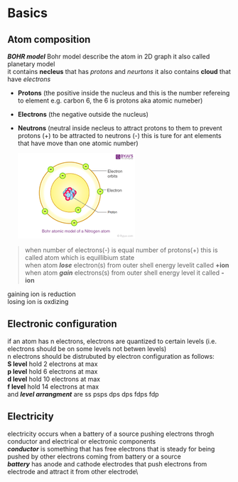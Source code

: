 # Basics

## Atom composition
***BOHR model***
Bohr model describe the atom in 2D graph it also called planetary model\
it contains **necleus** that has *protons* and *neurtons* it also contains **cloud** that have *electrons* 
- **Protons** (the positive inside the nucleus and this is the number refereing to element e.g. carbon 6, the 6 is protons aka atomic numeber)
- **Electrons** (the negative outside the nucleus)
- **Neutrons** (neutral inside necleus to attract protons to them to prevent protons (+) to be attracted to neutrons (-) this is ture for ant elements that have move than one atomic number)
  
  ![Bohr Model](https://github.com/MuOssama/Study-Electronics/blob/main/Year1/bohrModel.png)
  
>when number of electrons(-) is equal number of protons(+) this is called atom which is equillibium state\
>when atom ***lose*** electron(s) from outer shell  energy levelit called **+ion**\
>when atom ***gain*** electrons(s) from outer shell energy level it called **-ion**

gaining ion is reduction\
losing ion is oxdizing

## Electronic configuration
if an atom has n electrons, electrons are quantized to certain levels (i.e. electrons should be on some levels not betwen levels)\
n electrons should be distrubuted by electron configuration as follows:\
**S level** hold 2 electrons at max\
**p level** hold 6 electrons at max \
**d level** hold 10 electrons at max \
**f level** hold 14 electrons at max \
and ***level arrangment*** are ss psps dps dps fdps fdp
## Electricity 
electricity occurs when a battery of a source pushing electrons throgh conductor and electrical or electronic components\
***conductor*** is something that has free electrons that is steady for being pushed by other electrons coming from battery or a source\
***battery*** has anode and cathode electrodes that push electrons from electrode and attract it from other electrode\ 
